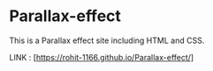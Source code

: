 # Parallax-effect
This is a Parallax effect site including HTML and CSS.

LINK : [https://rohit-1166.github.io/Parallax-effect/]
